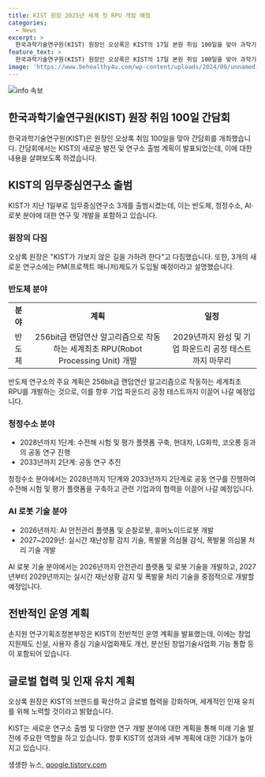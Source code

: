```yaml
---
title: KIST 원장 2025년 세계 첫 RPU 개발 예정
categories:
  - News
excerpt: >
  한국과학기술연구원(KIST) 원장인 오상록은 KIST의 17일 본원 취임 100일을 맞아 과학기자들과의 간담회를 통해 KIST의 새로운 발전 방향과 목표를 발표했다. KIST는 새로운 임무 중심 연구소 3곳을 출범시켰는데, 그 중에서도 반도체, 청정수소, AI·로봇 분야에 초점을 맞추었다. 이에 따라 세부 계획과 연구개발 일정에 대한 상세한 설명을 했으며, 또한 글로벌 협력을 강조하며 KIST의 브랜드를 확산할 것이라고 밝혔다. KIST의 이러한 미래 전략에 대한 발표는 과학기술 분야에 대한 공공이익과 미래 기술 개발에 중요한 영향을 미칠 것으로 보인다.
feature_text: >
  한국과학기술연구원(KIST) 원장인 오상록은 KIST의 17일 본원 취임 100일을 맞아 과학기자들과의 간담회를 통해 KIST의 새로운 발전 방향과 목표를 발표했다. KIST는 새로운 임무 중심 연구소 3곳을 출범시켰는데, 그 중에서도 반도체, 청정수소, AI·로봇 분야에 초점을 맞추었다. 이에 따라 세부 계획과 연구개발 일정에 대한 상세한 설명을 했으며, 또한 글로벌 협력을 강조하며 KIST의 브랜드를 확산할 것이라고 밝혔다. KIST의 이러한 미래 전략에 대한 발표는 과학기술 분야에 대한 공공이익과 미래 기술 개발에 중요한 영향을 미칠 것으로 보인다.
image: 'https://www.behealthy4u.com/wp-content/uploads/2024/06/unnamed-file.png'
---
```


<p><img src="https://www.behealthy4u.com/wp-content/uploads/2024/06/unnamed-file.png" alt="info 속보" /></p>

<h2 data-ke-size="size26">한국과학기술연구원(KIST) 원장 취임 100일 간담회</h2>

<p data-ke-size="size16">한국과학기술연구원(KIST)은 원장인 오상록 취임 100일을 맞아 간담회를 개최했습니다. 간담회에서는 KIST의 새로운 발전 및 연구소 출범 계획이 발표되었는데, 이에 대한 내용을 살펴보도록 하겠습니다.</p>

<h2 data-ke-size="size24">KIST의 임무중심연구소 출범</h2>

<p data-ke-size="size16">KIST가 지난 1일부로 임무중심연구소 3개를 출범시켰는데, 이는 반도체, 청정수소, AI·로봇 분야에 대한 연구 및 개발을 포함하고 있습니다.</p>

<h3 data-ke-size="size22">원장의 다짐</h3>

<p data-ke-size="size16">오상록 원장은 "KIST가 가보지 않은 길을 가하려 한다"고 다짐했습니다. 또한, 3개의 새로운 연구소에는 PM(프로젝트 매니저)제도가 도입될 예정이라고 설명했습니다.</p>

<h3 data-ke-size="size22">반도체 분야</h3>

<table>
    <tr>
        <td style="text-align: center; height: 17px;"><b>분야</b></td>
        <td style="text-align: center; height: 17px;"><b>계획</b></td>
        <td style="text-align: center; height: 17px;"><b>일정</b></td>
    </tr>
    <tr>
        <td style="text-align: center; height: 17px;">반도체</td>
        <td style="text-align: center; height: 17px;">256bit급 랜덤연산 알고리즘으로 작동하는 세계최초 RPU(Robot Processing Unit) 개발</td>
        <td style="text-align: center; height: 17px;">2029년까지 완성 및 기업 파운드리 공정 테스트까지 마무리</td>
    </tr>
</table>

<p data-ke-size="size16">반도체 연구소의 주요 계획은 256bit급 랜덤연산 알고리즘으로 작동하는 세계최초 RPU를 개발하는 것으로, 이를 향후 기업 파운드리 공정 테스트까지 이끌어 나갈 예정입니다.</p>

<h3 data-ke-size="size22">청정수소 분야</h3>

<ul>
    <li>2028년까지 1단계: 수전해 시험 및 평가 플랫폼 구축, 현대차, LG화학, 코오롱 등과의 공동 연구 진행</li>
    <li>2033년까지 2단계: 공동 연구 추진</li>
</ul>

<p data-ke-size="size16">청정수소 분야에서는 2028년까지 1단계와 2033년까지 2단계로 공동 연구를 진행하여 수전해 시험 및 평가 플랫폼을 구축하고 관련 기업과의 협력을 이끌어 나갈 예정입니다.</p>

<h3 data-ke-size="size22">AI 로봇 기술 분야</h3>

<ul>
    <li>2026년까지: AI 안전관리 플랫폼 및 순찰로봇, 휴머노이드로봇 개발</li>
    <li>2027~2029년: 실시간 재난상황 감지 기술, 폭발물 의심물 감식, 폭발물 의심물 처리 기술 개발</li>
</ul>

<p data-ke-size="size16">AI 로봇 기술 분야에서는 2026년까지 안전관리 플랫폼 및 로봇 기술을 개발하고, 2027년부터 2029년까지는 실시간 재난상황 감지 및 폭발물 처리 기술을 중점적으로 개발할 예정입니다.</p>

<h2 data-ke-size="size24">전반적인 운영 계획</h2>

<p data-ke-size="size16">손지원 연구기획조정본부장은 KIST의 전반적인 운영 계획을 발표했는데, 이에는 창업지원제도 신설, 사용자 중심 기술사업화제도 개선, 분산된 창업기술사업화 기능 통합 등이 포함되어 있습니다.</p>

<h2 data-ke-size="size24">글로벌 협력 및 인재 유치 계획</h2>

<p data-ke-size="size16">오상록 원장은 KIST의 브랜드를 확산하고 글로벌 협력을 강화하며, 세계적인 인재 유치를 위해 노력할 것이라고 밝혔습니다.</p>

<p data-ke-size="size16">KIST는 새로운 연구소 출범 및 다양한 연구 개발 분야에 대한 계획을 통해 미래 기술 발전에 주요한 역할을 하고 있습니다. 향후 KIST의 성과와 세부 계획에 대한 기대가 높아지고 있습니다.</p>
생생한 뉴스, <a href="https://qoogle.tistory.com" rel="dofollow">qoogle.tistory.com</a>


